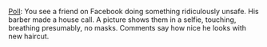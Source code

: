 <a href="https://twitter.com/davewiner/status/1263624150108831744">Poll</a>: You see a friend on Facebook doing something ridiculously unsafe. His barber made a house call. A picture shows them in a selfie, touching, breathing presumably, no masks. Comments say how nice he looks with new haircut. 
